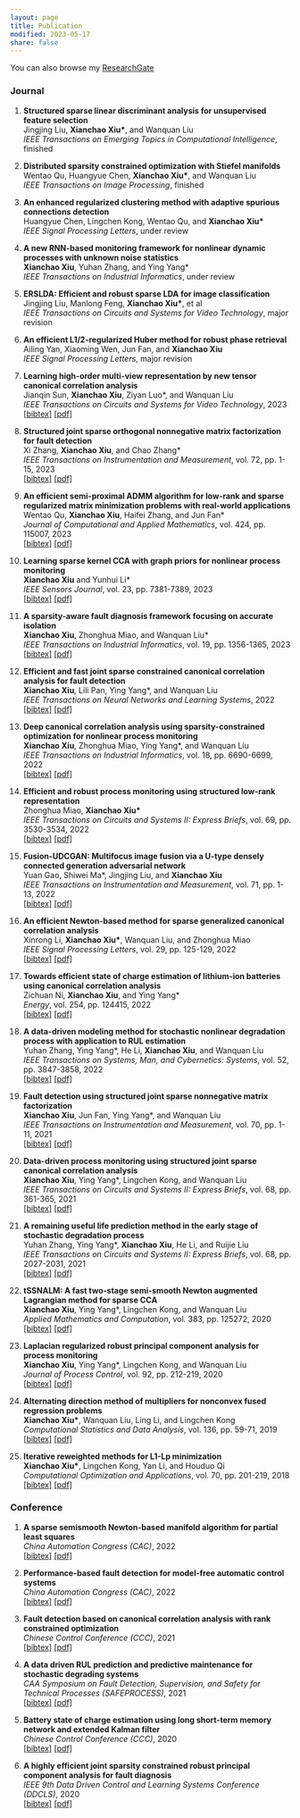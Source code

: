 ```yaml
---
layout: page
title: Publication
modified: 2023-05-17 
share: false
---
```


You can also browse my <a href="https://www.researchgate.net/profile/Xianchao-Xiu" target="_blank" style="text-decoration:underline;">ResearchGate</a>


### Journal

<style>
.biblist { }

/* The item */
.biblist li { }

/* You can define custom styles for plstyle field here. */


/*************************************
   The box that contain BibTeX code
 *************************************/
div.noshow { display: none; }
div.bibtex {
  margin-right: 0%;
  margin-top: 1.2em;
  margin-bottom: 1.3em;
  border: 1px solid silver;
  padding: 0.3em 0.5em;
  background: #eeeeee;
}
div.bibtex pre { font-size: 75%; overflow: auto;  width: 100%; }
</style>

<script>
function toggleBibtex(articleid) {
  var bib = document.getElementById('bib_'+articleid);
  if (bib) {
    if(bib.className.indexOf('bibtex') != -1) {
    bib.className.indexOf('noshow') == -1?bib.className = 'bibtex noshow':bib.className = 'bibtex';
    }
  } else {
    return;
  }
}
</script>


<ol class="biblist">
   

   
   
<!-- Item: xiu2023 -->
<li ><p>
<b>Structured sparse linear discriminant analysis for unsupervised feature selection</b><br>
Jingjing Liu, <b>Xianchao Xiu*</b>, and Wanquan Liu<br>
<i>IEEE Transactions on Emerging Topics in Computational Intelligence</i>,
finished<br>
</p>
</li>
   
   

<!-- Item: xiu2023 -->
<li ><p>
<b>Distributed sparsity constrained optimization with Stiefel manifolds</b><br>
Wentao Qu, Huangyue Chen, <b>Xianchao Xiu*</b>, and Wanquan Liu<br>
<i>IEEE Transactions on Image Processing</i>,
finished<br>
</p>
</li>
   
   
   
<!-- Item: xiu2023 -->
<li ><p>
<b>An enhanced regularized clustering method with adaptive spurious connections detection</b><br>
Huangyue Chen, Lingchen Kong, Wentao Qu, and <b>Xianchao Xiu*</b><br>
<i>IEEE Signal Processing Letters</i>,
under review<br>
</p>
</li>
   
   
   
<!-- Item: xiu2023 -->
<li ><p>
<b>A new RNN-based monitoring framework for nonlinear dynamic processes with unknown noise statistics</b><br>
<b>Xianchao Xiu</b>, Yuhan Zhang, and Ying Yang*<br>
<i>IEEE Transactions on Industrial Informatics</i>,
under review<br>
</p>
</li>
   
 
   

<!-- Item: xiu2023 -->
<li ><p>
<b>ERSLDA: Efficient and robust sparse LDA for image classification</b><br>
Jingjing Liu, Manlong Feng, <b>Xianchao Xiu*</b>, et al<br>
<i>IEEE Transactions on Circuits and Systems for Video Technology</i>,
major revision<br>
</p>
</li>   
  
  
<!-- Item: xiu2023 -->
<li ><p>
<b>An efficient L1/2-regularized Huber method for robust phase retrieval</b><br>
Ailing Yan, Xiaoming Wen, Jun Fan, and <b>Xianchao Xiu</b><br>
<i>IEEE Signal Processing Letters</i>,
major revision<br>
</p>
</li>
    
   
<!-- Item: xiu2023leanring -->
<li ><p>
<b>Learning high-order multi-view representation by new tensor canonical correlation analysis</b><br>
Jianqin Sun, <b>Xianchao Xiu</b>, Ziyan Luo*, and Wanquan Liu<br>
<i>IEEE Transactions on Circuits and Systems for Video Technology</i>,
2023<br>
<a href="javascript:toggleBibtex('xiu2023leanring')" class="textlink">[bibtex]</a>
<a href="../publications/2023-TCSVT.pdf" class="textlink" target="_blank">[pdf]</a>
</p>
<div id="bib_xiu2023leanring" class="bibtex noshow">
<pre>
@article{xiu2023leanring,
  title={Learning high-order multi-view representation by new tensor canonical correlation analysis},
  author={Sun, Jianqin and Xiu, Xianchao and Luo, Ziyan and Liu, Wanquan},
  journal={IEEE Transactions on Circuits and Systems for Video Technology},
  year={2023},
  publisher={IEEE}
}
</pre></div>
</li>
   
   
  
   
   


<!-- Item: zhang2023structured -->
<li ><p>
<b>Structured joint sparse orthogonal nonnegative matrix factorization for fault detection</b><br>
Xi Zhang, <b>Xianchao Xiu</b>, and Chao Zhang*<br>
<i>IEEE Transactions on Instrumentation and Measurement</i>,
vol. 72,
pp. 1-15,
2023<br>
<a href="javascript:toggleBibtex('zhang2023structured')" class="textlink">[bibtex]</a>
<a href="../publications/2023-TIM.pdf" class="textlink" target="_blank">[pdf]</a>
</p>
<div id="bib_zhang2023structured" class="bibtex noshow">
<pre>
@article{zhang2023structured,
  title={Structured joint sparse orthogonal nonnegative matrix factorization for fault detection},
  author={Zhang, Xi and Xiu, Xianchao and Zhang, Chao},
  journal={IEEE Transactions on Instrumentation and Measurement},
  volume={72},
  pages={1--15},
  year={2023},
  publisher={IEEE}
}
</pre></div>
</li>
   

<!-- Item: qu2023efficient -->
<li ><p>
<b>An efficient semi-proximal ADMM algorithm for low-rank and sparse regularized matrix minimization problems with real-world applications </b><br>
Wentao Qu, <b>Xianchao Xiu</b>, Haifei Zhang, and Jun Fan*<br>
<i>Journal of Computational and Applied Mathematics</i>,
vol. 424,
pp. 115007,
2023<br>
<a href="javascript:toggleBibtex('qu2023efficient')" class="textlink">[bibtex]</a>
<a href="../publications/2023-JCAM.pdf" class="textlink" target="_blank">[pdf]</a>
</p>
<div id="bib_qu2023efficient" class="bibtex noshow">
<pre>
@article{qu2023efficient,
  title={An efficient semi-proximal ADMM algorithm for low-rank and sparse regularized matrix minimization problems with real-world applications},
  author={Qu, Wentao and Xiu, Xianchao and Zhang, Haifei and Fan, Jun},
  journal={Journal of Computational and Applied Mathematics},
  volume={424},
  pages={115007},
  year={2023},
  publisher={Elsevier}
}
</pre></div>
</li>
   

 
   
   
<!-- Item: xiu2023learning -->
<li ><p>
<b>Learning sparse kernel CCA with graph priors for nonlinear process monitoring</b><br>
<b>Xianchao Xiu</b> and Yunhui Li*<br>
<i>IEEE Sensors Journal</i>,
vol. 23,
pp. 7381-7389,
2023<br>
<a href="javascript:toggleBibtex('xiu2023learning')" class="textlink">[bibtex]</a>
<a href="../publications/2023-JSEN.pdf" class="textlink" target="_blank">[pdf]</a>
</p>
<div id="bib_xiu2023learning" class="bibtex noshow">
<pre>
@article{xiu2023learning,
  title={Learning sparse kernel CCA with graph priors for nonlinear process monitoring},
  author={Xiu, Xianchao and Li, Yunhui},
  journal={IEEE Sensors Journal},
  volume={23},
  number={7},
  pages={7381--7389},
  year={2023},
  publisher={IEEE}
}
</pre></div>
</li> 
   

   
   
<!-- Item: xiu2022sparsity -->
<li ><p>
<b>A sparsity-aware fault diagnosis framework focusing on accurate isolation</b><br>
<b>Xianchao Xiu</b>, Zhonghua Miao, and Wanquan Liu*<br>
<i>IEEE Transactions on Industrial Informatics</i>,
vol. 19,
pp. 1356-1365,
2023<br>
<a href="javascript:toggleBibtex('xiu2022sparsity')" class="textlink">[bibtex]</a>
<a href="../publications/2023-TII.pdf" class="textlink" target="_blank">[pdf]</a>
</p>
<div id="bib_xiu2022sparsity" class="bibtex noshow">
<pre>
@article{xiu2022sparsity,
  title={A sparsity-aware fault diagnosis framework focusing on accurate isolation},
  author={Xiu, Xianchao and Miao, Zhonghua and Liu, Wanquan},
  journal={IEEE Transactions on Industrial Informatics},
  volume={19},
  number={2},
  pages={1356--1365},
  year={2023},
  publisher={IEEE}
}
</pre></div>
</li>
   
  
   
<!-- Item: xiu2022efficient -->
<li ><p>
<b>Efficient and fast joint sparse constrained canonical correlation analysis for fault detection</b><br>
<b>Xianchao Xiu</b>, Lili Pan, Ying Yang*, and Wanquan Liu<br>
<i>IEEE Transactions on Neural Networks and Learning Systems</i>,
2022<br>
<a href="javascript:toggleBibtex('xiu2022efficient')" class="textlink">[bibtex]</a>
<a href="../publications/2022-TNNLS.pdf" class="textlink" target="_blank">[pdf]</a>
</p>
<div id="bib_xiu2022efficient" class="bibtex noshow">
<pre>
@article{xiu2022efficient,
  title={Efficient and Fast Joint Sparse Constrained Canonical Correlation Analysis for Fault Detection},
  author={Xiu, Xianchao and Pan, Lili and Yang, Ying and Liu, Wanquan},
  journal={IEEE Transactions on Neural Networks and Learning Systems},
  year={2022},
  publisher={IEEE}
}
</pre></div>
</li>
   
   
   
<!-- Item: xiu2021deep -->
<li ><p>
<b>Deep canonical correlation analysis using sparsity-constrained optimization for nonlinear process monitoring</b><br>
<b>Xianchao Xiu</b>, Zhonghua Miao, Ying Yang*, and Wanquan Liu<br>
<i>IEEE Transactions on Industrial Informatics</i>,
vol. 18,
pp. 6690-6699,
2022<br>
<a href="javascript:toggleBibtex('xiu2021deep')" class="textlink">[bibtex]</a>
<a href="../publications/2022-TII.pdf" class="textlink" target="_blank">[pdf]</a>
</p>
<div id="bib_xiu2021deep" class="bibtex noshow">
<pre>
@article{xiu2021deep,
  title={Deep canonical correlation analysis using sparsity-constrained optimization for nonlinear process monitoring},
  author={Xiu, Xianchao and Miao, Zhonghua and Yang, Ying and Liu, Wanquan},
  journal={IEEE Transactions on Industrial Informatics},
  volume={18},
  number={10},
  pages={6690--6699},
  year={2022},
  publisher={IEEE}
}
</pre></div>
</li>
   

   
<!-- Item: miao2022efficient -->
<li ><p>
<b>Efficient and robust process monitoring using structured low-rank representation</b><br>
Zhonghua Miao, <b>Xianchao Xiu*</b><br>
<i>IEEE Transactions on Circuits and Systems II: Express Briefs</i>,
vol. 69,
pp. 3530-3534,
2022<br>
<a href="javascript:toggleBibtex('miao2022efficient')" class="textlink">[bibtex]</a>
<a href="../publications/2022-TCSII.pdf" class="textlink" target="_blank">[pdf]</a>
</p>
<div id="bib_miao2022efficient" class="bibtex noshow">
<pre>
@article{miao2022efficient,
  title={Efficient and robust process monitoring using structured low-rank representation},
  author={Miao, Zhonghua and Xiu, Xianchao},
  journal={IEEE Transactions on Circuits and Systems II: Express Briefs},
  volume={69},
  number={8},
  pages={3530--3534},
  year={2022},
  publisher={IEEE}
}
</pre></div>
</li>
   
   
<!-- Item: gao2022fusion -->
<li ><p>
<b>Fusion-UDCGAN: Multifocus image fusion via a U-type densely connected generation adversarial network</b><br>
Yuan Gao, Shiwei Ma*, Jingjing Liu, and <b>Xianchao Xiu</b><br>
<i>IEEE Transactions on Instrumentation and Measurement</i>,
vol. 71,
pp. 1-13,
2022<br>
<a href="javascript:toggleBibtex('gao2022fusion')" class="textlink">[bibtex]</a>
<a href="../publications/2022-TIM.pdf" class="textlink" target="_blank">[pdf]</a>
</p>
<div id="bib_gao2022fusion" class="bibtex noshow">
<pre>
@article{gao2022fusion,
  title={Fusion-UDCGAN: Multifocus image fusion via a U-type densely connected generation adversarial network},
  author={Gao, Yuan and Ma, Shiwei and Liu, Jingjing and Xiu, Xianchao},
  journal={IEEE Transactions on Instrumentation and Measurement},
  volume={71},
  pages={1-13},
  year={2022},
  publisher={IEEE}
}
</pre></div>
</li>
   
   
<!-- Item: li2021efficient -->
<li ><p>
<b>An efficient Newton-based method for sparse generalized canonical correlation analysis</b><br>
Xinrong Li, <b>Xianchao Xiu*</b>, Wanquan Liu, and Zhonghua Miao<br>
<i>IEEE Signal Processing Letters</i>,
vol. 29,
pp. 125-129,
2022<br>
<a href="javascript:toggleBibtex('li2021efficient')" class="textlink">[bibtex]</a>
<a href="../publications/2022-SPL.pdf" class="textlink" target="_blank">[pdf]</a>
</p>
<div id="bib_li2021efficient" class="bibtex noshow">
<pre>
@article{li2021efficient,
  title={An efficient Newton-based method for sparse generalized canonical correlation analysis},
  author={Li, Xinrong and Xiu, Xianchao and Liu, Wanquan and Miao, Zhonghua},
  journal={IEEE Signal Processing Letters},
  volume={29},
  pages={125--129},
  year={2022},
  publisher={IEEE}
}
</pre></div>
</li>
  
   
 
<!-- Item: ni2022towards -->
<li ><p>
<b>Towards efficient state of charge estimation of lithium-ion batteries using canonical correlation analysis</b><br>
Zichuan Ni, <b>Xianchao Xiu</b>, and Ying Yang*<br>
<i>Energy</i>,
vol. 254,
pp. 124415,
2022<br>
<a href="javascript:toggleBibtex('ni2022towards')" class="textlink">[bibtex]</a>
<a href="../publications/2022-Energy.pdf" class="textlink" target="_blank">[pdf]</a>
</p>
<div id="bib_ni2022towards" class="bibtex noshow">
<pre>
@article{ni2022towards,
  title={Towards efficient state of charge estimation of lithium-ion batteries using canonical correlation analysis},
  author={Ni, Zichuan and Xiu, Xianchao and Yang, Ying},
  journal={Energy},
  volume={254},
  pages={124415},
  year={2022},
  publisher={Elsevier}
}
</pre></div>
</li>


  
<!-- Item: zhang2021data -->
<li ><p>
<b>A data-driven modeling method for stochastic nonlinear degradation process with application to RUL estimation</b><br>
Yuhan Zhang, Ying Yang*, He Li, <b>Xianchao Xiu</b>, and Wanquan Liu<br>
<i>IEEE Transactions on Systems, Man, and Cybernetics: Systems</i>,
vol. 52,
pp. 3847-3858,
2022<br>
<a href="javascript:toggleBibtex('zhang2021data')" class="textlink">[bibtex]</a>
<a href="../publications/2022-TSMC.pdf" class="textlink" target="_blank">[pdf]</a>
</p>
<div id="bib_ni2022towards" class="bibtex noshow">
<pre>
@article{zhang2021data,
  title={A data-driven modeling method for stochastic nonlinear degradation process with application to RUL estimation},
  author={Zhang, Yuhan and Yang, Ying and Li, He and Xiu, Xianchao and Liu, Wanquan},
  journal={IEEE Transactions on Systems, Man, and Cybernetics: Systems},
  volume={52},
  number={6},
  pages={3847--3858},
  year={2022},
  publisher={IEEE}
}
</pre></div>
</li>
   
   
   
<!-- Item: xiu2021fault -->
<li ><p>
<b>Fault detection using structured joint sparse nonnegative matrix factorization</b><br>
<b>Xianchao Xiu</b>, Jun Fan, Ying Yang*, and Wanquan Liu<br>
<i>IEEE Transactions on Instrumentation and Measurement</i>,
vol. 70,
pp. 1-11,
2021<br>
<a href="javascript:toggleBibtex('xiu2021fault')" class="textlink">[bibtex]</a>
<a href="../publications/2021-TIM.pdf" class="textlink" target="_blank">[pdf]</a>
</p>
<div id="bib_xiu2021fault" class="bibtex noshow">
<pre>
@article{xiu2021fault,
  title={Fault detection using structured joint sparse nonnegative matrix factorization},
  author={Xiu, Xianchao and Fan, Jun and Yang, Ying and Liu, Wanquan},
  journal={IEEE Transactions on Instrumentation and Measurement},
  volume={70},
  pages={1--11},
  year={2021},
  publisher={IEEE}
}
</pre></div>
</li>
   
   
   
<!-- Item: xiu2021data -->
<li ><p>
<b>Data-driven process monitoring using structured joint sparse canonical correlation analysis</b><br>
<b>Xianchao Xiu</b>, Ying Yang*, Lingchen Kong, and Wanquan Liu<br>
<i>IEEE Transactions on Circuits and Systems II: Express Briefs</i>,
vol. 68,
pp. 361-365,
2021<br>
<a href="javascript:toggleBibtex('xiu2021data')" class="textlink">[bibtex]</a>
<a href="../publications/2021-TCSIIa.pdf" class="textlink" target="_blank">[pdf]</a>
</p>
<div id="bib_xiu2021data" class="bibtex noshow">
<pre>
@article{xiu2021data,
  title={Data-driven process monitoring using structured joint sparse canonical correlation analysis},
  author={Xiu, Xianchao and Yang, Ying and Kong, Lingchen and Liu, Wanquan},
  journal={IEEE Transactions on Circuits and Systems II: Express Briefs},
  volume={68},
  number={1},
  pages={361--365},
  year={2021},
  publisher={IEEE}
}
</pre></div>
</li>
   
   
   
<!-- Item: zhang2020remaining -->
<li ><p>
<b>A remaining useful life prediction method in the early stage of stochastic degradation process</b><br>
Yuhan Zhang, Ying Yang*, <b>Xianchao Xiu</b>, He Li, and Ruijie Liu<br>
<i>IEEE Transactions on Circuits and Systems II: Express Briefs</i>,
vol. 68,
pp. 2027-2031,
2021<br>
<a href="javascript:toggleBibtex('zhang2020remaining')" class="textlink">[bibtex]</a>
<a href="../publications/2021-TCSIIb.pdf" class="textlink" target="_blank">[pdf]</a>
</p>
<div id="bib_zhang2020remaining" class="bibtex noshow">
<pre>
@article{zhang2020remaining,
  title={A remaining useful life prediction method in the early stage of stochastic degradation process},
  author={Zhang, Yuhan and Yang, Ying and Xiu, Xianchao and Li, He and Liu, Ruijie},
  journal={IEEE Transactions on Circuits and Systems II: Express Briefs},
  volume={68},
  number={6},
  pages={2027--2031},
  year={2021},
  publisher={IEEE}
}
</pre></div>
</li>
   
  
   
   
   
<!-- Item: xiu2020tssnalm -->
<li ><p>
<b>tSSNALM: A fast two-stage semi-smooth Newton augmented Lagrangian method for sparse CCA</b><br>
<b>Xianchao Xiu</b>, Ying Yang*, Lingchen Kong, and Wanquan Liu<br>
<i>Applied Mathematics and Computation</i>,
vol. 383,
pp. 125272,
2020<br>
<a href="javascript:toggleBibtex('xiu2020tssnalm')" class="textlink">[bibtex]</a>
<a href="../publications/2020-AMC.pdf" class="textlink" target="_blank">[pdf]</a>
</p>
<div id="bib_xiu2020tssnalm" class="bibtex noshow">
<pre>
@article{xiu2020tssnalm,
  title={tSSNALM: A fast two-stage semi-smooth Newton augmented Lagrangian method for sparse CCA},
  author={Xiu, Xianchao and Yang, Ying and Kong, Lingchen and Liu, Wanquan},
  journal={Applied Mathematics and Computation},
  volume={383},
  pages={125272},
  year={2020},
  publisher={Elsevier}
}
</pre></div>
</li>
   
   

<!-- Item: xiu2020laplacian -->
<li ><p>
<b>Laplacian regularized robust principal component analysis for process monitoring</b><br>
<b>Xianchao Xiu</b>, Ying Yang*, Lingchen Kong, and Wanquan Liu<br>
<i>Journal of Process Control</i>,
vol. 92,
pp. 212-219,
2020<br>
<a href="javascript:toggleBibtex('xiu2020laplacian')" class="textlink">[bibtex]</a>
<a href="../publications/2020-JPC.pdf" class="textlink" target="_blank">[pdf]</a>
</p>
<div id="bib_xiu2020laplacian" class="bibtex noshow">
<pre>
@article{xiu2020laplacian,
  title={Laplacian regularized robust principal component analysis for process monitoring},
  author={Xiu, Xianchao and Yang, Ying and Kong, Lingchen and Liu, Wanquan},
  journal={Journal of Process Control},
  volume={92},
  pages={212-219},
  year={2020},
  publisher={Elsevier}
}
</pre></div>
</li>
   
   
   
<!-- Item: xiu2019alternating -->
<li ><p>
<b>Alternating direction method of multipliers for nonconvex fused regression problems</b><br>
<b>Xianchao Xiu*</b>, Wanquan Liu, Ling Li, and Lingchen Kong<br>
<i>Computational Statistics and Data Analysis</i>,
vol. 136,
pp. 59-71,
2019<br>
<a href="javascript:toggleBibtex('xiu2019alternating')" class="textlink">[bibtex]</a>
<a href="../publications/2019-CSDA.pdf" class="textlink" target="_blank">[pdf]</a>
</p>
<div id="bib_xiu2019alternating" class="bibtex noshow">
<pre>
@article{xiu2019alternating,
  title={Alternating direction method of multipliers for nonconvex fused regression problems},
  author={Xiu, Xianchao and Liu, Wanquan and Li, Ling and Kong, Lingchen},
  journal={Computational Statistics \& Data Analysis},
  volume={136},
  pages={59--71},
  year={2019},
  publisher={Elsevier}
}
</pre></div>
</li>   
   
   
   
<!-- Item: xiu2018iterative -->
<li ><p>
<b>Iterative reweighted methods for L1-Lp minimization</b><br>
<b>Xianchao Xiu*</b>, Lingchen Kong, Yan Li, and Houduo Qi<br>
<i>Computational Optimization and Applications</i>,
vol. 70,
pp. 201-219,
2018<br>
<a href="javascript:toggleBibtex('xiu2018iterative')" class="textlink">[bibtex]</a>
<a href="../publications/2018-COAP.pdf" class="textlink" target="_blank">[pdf]</a>
</p>
<div id="bib_xiu2018iterative" class="bibtex noshow">
<pre>
@article{xiu2018iterative,
  title={Iterative reweighted methods for L1-Lp minimization},
  author={Xiu, Xianchao and Kong, Lingchen and Li, Yan and Qi, Houduo},
  journal={Computational Optimization and Applications},
  volume={70},
  number={1},
  pages={201--219},
  year={2018},
  publisher={Springer}
}
</pre></div>
</li>   
   

   
</ol>


### Conference


<style>
.biblist { }

/* The item */
.biblist li { }

/* You can define custom styles for plstyle field here. */


/*************************************
   The box that contain BibTeX code
 *************************************/
div.noshow { display: none; }
div.bibtex {
  margin-right: 0%;
  margin-top: 1.2em;
  margin-bottom: 1.3em;
  border: 1px solid silver;
  padding: 0.3em 0.5em;
  background: #eeeeee;
}
div.bibtex pre { font-size: 75%; overflow: auto;  width: 100%; }
</style>

<script>
function toggleBibtex(articleid) {
  var bib = document.getElementById('bib_'+articleid);
  if (bib) {
    if(bib.className.indexOf('bibtex') != -1) {
    bib.className.indexOf('noshow') == -1?bib.className = 'bibtex noshow':bib.className = 'bibtex';
    }
  } else {
    return;
  }
}
</script>


<ol class="biblist">
   
  
   
<li ><p>
<b>A sparse semismooth Newton-based manifold algorithm for partial least squares</b><br>
<i>China Automation Congress (CAC)</i>,
2022<br>
<a href="javascript:toggleBibtex('xiu2022sparse')" class="textlink">[bibtex]</a>
<a href="../conferences/2022-CAC.pdf" class="textlink" target="_blank">[pdf]</a>
</p>
<div id="bib_xiu2022sparse" class="bibtex noshow">
<pre>
@inproceedings{xiu2022sparse,
  title={A Sparse Semismooth Newton-Based Manifold Algorithm for Partial Least Squares},
  author={Xiu, Xianchao and Liu, Ruijie and Miao, Zhonghua},
  booktitle={2022 China Automation Congress (CAC)},
  pages={4345--4349},
  year={2022},
  organization={IEEE}
}
</pre></div>
</li>
   
   
   
<li ><p>
<b>Performance-based fault detection for model-free automatic control systems</b><br>
<i>China Automation Congress (CAC)</i>,
2022<br>
<a href="javascript:toggleBibtex('liu2022performance')" class="textlink">[bibtex]</a>
<a href="../conferences/2022-CAC2.pdf" class="textlink" target="_blank">[pdf]</a>
</p>
<div id="bib_liu2022performance" class="bibtex noshow">
<pre>
@inproceedings{liu2022performance,
  title={Performance-Based Fault Detection for Model-Free Automatic Control Systems},
  author={Liu, Ruijie and Xiu, Xianchao and Tian, Engang},
  booktitle={2022 China Automation Congress (CAC)},
  pages={6092--6097},
  year={2022},
  organization={IEEE}
}
</pre></div>
</li>
   
 
<li ><p>
<b>Fault detection based on canonical correlation analysis with rank constrained optimization</b><br>
<i>Chinese Control Conference (CCC)</i>,
2021<br>
<a href="javascript:toggleBibtex('zhang2021fault')" class="textlink">[bibtex]</a>
<a href="../conferences/2021-CCC.pdf" class="textlink" target="_blank">[pdf]</a>
</p>
<div id="bib_zhang2021fault" class="bibtex noshow">
<pre>
@inproceedings{zhang2021fault,
  title={Fault Detection Based on Canonical Correlation Analysis with Rank Constrained Optimization},
  author={Zhang, Yuhan and Xiu, Xianchao and Yang, Ying and Liu, Wanquan},
  booktitle={2021 40th Chinese Control Conference (CCC)},
  pages={4333--4338},
  year={2021},
  organization={IEEE}
}
</pre></div>
</li>
   

   
   
<li ><p>
<b>A data driven RUL prediction and predictive maintenance for stochastic degrading systems</b><br>
<i>CAA Symposium on Fault Detection, Supervision, and Safety for Technical Processes (SAFEPROCESS)</i>,
2021<br>
<a href="javascript:toggleBibtex('zhang2021data')" class="textlink">[bibtex]</a>
<a href="../conferences/2021-SAFEPROCESS.pdf" class="textlink" target="_blank">[pdf]</a>
</p>
<div id="bib_zhang2021data" class="bibtex noshow">
<pre>
@inproceedings{zhang2021data,
  title={A Data Driven RUL Prediction and Predictive Maintenance for Stochastic Degrading Systems},
  author={Zhang, Yuhan and Xiu, Xianchao and Yang, Ying},
  booktitle={2021 CAA Symposium on Fault Detection, Supervision, and Safety for Technical Processes (SAFEPROCESS)},
  pages={1--5},
  year={2021},
  organization={IEEE}
}
</pre></div>
</li>
   
   
   
<li ><p>
<b>Battery state of charge estimation using long short-term memory network and extended Kalman filter</b><br>
<i>Chinese Control Conference (CCC)</i>,
2020<br>
<a href="javascript:toggleBibtex('ni2020battery')" class="textlink">[bibtex]</a>
<a href="../conferences/2020-CCC.pdf" class="textlink" target="_blank">[pdf]</a>
</p>
<div id="bib_ni2020battery" class="bibtex noshow">
<pre>
@inproceedings{ni2020battery,
  title={Battery State of Charge Estimation Using Long Short-Term Memory Network and Extended Kalman Filter},
  author={Ni, Zichuan and Yang, Ying and Xiu, Xianchao},
  booktitle={2020 39th Chinese Control Conference (CCC)},
  pages={5778--5783},
  year={2020},
  organization={IEEE}
}
</pre></div>
</li>
   
   
  
 <li ><p>
<b>A highly efficient joint sparsity constrained robust principal component analysis for fault diagnosis</b><br>
<i>IEEE 9th Data Driven Control and Learning Systems Conference (DDCLS)</i>,
2020<br>
<a href="javascript:toggleBibtex('xiu2020highly')" class="textlink">[bibtex]</a>
<a href="../conferences/2020-DDCLS.pdf" class="textlink" target="_blank">[pdf]</a>
</p>
<div id="bib_xiu2020highly" class="bibtex noshow">
<pre>
@inproceedings{xiu2020highly,
  title={A Highly Efficient Joint Sparsity Constrained Robust Principal Component Analysis for Fault Diagnosis},
  author={Xiu, Xianchao and Yang, Ying and Kong, Lingchen and Liu, Wanquan},
  booktitle={2020 IEEE 9th Data Driven Control and Learning Systems Conference (DDCLS)},
  pages={36--41},
  year={2020},
  organization={IEEE}
}
</pre></div>
</li>  
   

   
</ol>
